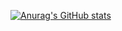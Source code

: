 [![Anurag's GitHub stats](https://github-readme-stats.vercel.app/api?username=SaneYuki-m)](https://github.com/anuraghazra/github-readme-stats)


<!--
**SaneYuki-m/SaneYuki-m** is a ✨ _special_ ✨ repository because its `README.md` (this file) appears on your GitHub profile.

Here are some ideas to get you started:

- 🔭 I’m currently working on ...
- 🌱 I’m currently learning ...
- 👯 I’m looking to collaborate on ...
- 🤔 I’m looking for help with ...
- 💬 Ask me about ...
- 📫 How to reach me: ...
- 😄 Pronouns: ...
- ⚡ Fun fact: ...
-->
